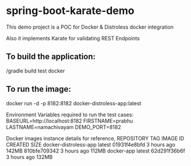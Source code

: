 # spring-boot-karate-demo

This demo project is a POC for Docker & Distroless docker integration

Also it implements Karate for validating REST Endpoints

To build the application:
-------------------------

<localInstallPath>/gradle build test docker

To run the image:
-----------------

docker run -d -p 8182:8182 docker-distroless-app:latest

Environment Variables required to run the test cases:
BASEURL=http://localhost:8182
FIRSTNAME=prabhu
LASTNAME=namachivayam
DEMO_PORT=8182

Docker images instance details for reference,
REPOSITORY                                 TAG                 IMAGE ID            CREATED             SIZE
docker-distroless-app                      latest              01931f4e8bfd        3 hours ago         142MB
<none>                                     <none>              810bfe709342        3 hours ago         112MB
docker-app                                 latest              62d291f36b6f        3 hours ago         132MB

